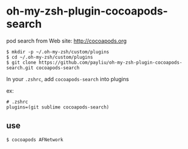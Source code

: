 oh-my-zsh-plugin-cocoapods-search
=================================

pod search from Web site: http://cocoapods.org

```
$ mkdir -p ~/.oh-my-zsh/custom/plugins
$ cd ~/.oh-my-zsh/custom/plugins
$ git clone https://github.com/payliu/oh-my-zsh-plugin-cocoapods-search.git cocoapods-search
```

In your `.zshrc`, add `cocoapods-search` into plugins

ex:

```
# .zshrc
plugins=(git sublime cocoapods-search)
```

## use

```
$ cocoapods AFNetwork
```
